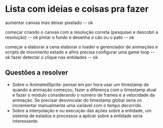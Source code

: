 # Lista com ideias e coisas pra fazer

aumentar canvas mas deixar pixelado -- ok

começar criando o canvas com a resolução correta (pesquisei e descobri a resolução) -- ok
pintar o fundo e desenha o cão ou o pato -- ok

começar a elaborar a cena
elaborar o loader e gerenciador de animações e scripts de movimento estado e afins
precisa configurar uma game loop -- ok
fazer detectar o clique nas entidades -- ok

## Questões a resolver

* Sobre o AnimatedSprite: pensei em por hora usar um timestamp de quando a animação começou, fazer a diferença com o timestamp atual e fazer o módulo considerando o número de frames e a velocidade da animação. Se precisar desvincular do timestamp global seria só incrementar manualmente uma variável com o tempo decorrido.
* Sobre a interpolação e ou execução das ações sobre a entidade, um sistema de estados e processos a aplicar sobre a entidade seria interessante.
